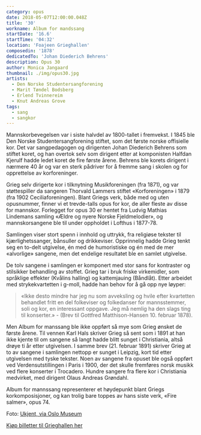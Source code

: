 ```yaml
---
category: opus
date: 2018-05-07T12:00:00.048Z
title: '30'
workname: Album for mandssang
startDate: '16.6'
startTime: '04:32'
location: 'Foajeen Grieghallen'
composedin: '1878'
dedicatedTo: 'Johan Diederich Behrens'
description: Opus 30
author: Monica Jangaard
thumbnail: ./img/opus30.jpg
artists:
  - Den Norske Studentersangforening
  - Marit Tøndel Bodsberg
  - Erlend Tvinnereim
  - Knut Andreas Grove
tags:
  - sang
  - sangkor
---
```

Mannskorbevegelsen var i siste halvdel av 1800-tallet i fremvekst. I 1845 ble Den Norske Studentersangforening stiftet, som det første norske offisielle kor. Det var sangpedagogen og dirigenten Johan Diederich Behrens som stiftet koret, og han overtok selv som dirigent etter at komponisten Halfdan Kjerulf hadde ledet koret de fire første årene. Behrens ble korets dirigent i nærmere 40 år og var en sterk pådriver for å fremme sang i skolen og for opprettelse av korforeninger.

Grieg selv dirigerte kor i tilknytning Musikforeningen (fra 1871), og var støttespiller da
sangeren Thorvald Lammers stiftet «Korforeningen» i 1879 (fra 1902 Ceciliaforeningen). Blant Griegs verk, både med og uten opusnummer, finner vi et trevde-talls opus for kor, de aller fleste av disse for mannskor. Forlegget for opus 30 er hentet fra Ludvig Mathias Lindemans samling «Ældre og nyere Norske Fjeldmelodier», og mannskorsangene ble til under oppholdet i Lofthus i 1877-78.

Samlingen viser stort spenn i innhold og uttrykk, fra religiøse tekster til kjærlighetssanger, bånsuller og drikkeviser. Opprinnelig hadde Grieg tenkt seg en to-delt utgivelse, én med de humoristiske og én med de mer «alvorlige» sangene, men det endelige resultatet ble en samlet utgivelse.

De tolv sangene i samlingen er komponert med stor sans for kontraster og stilsikker behandling av stoffet. Grieg tar i bruk friske virkemidler, som språklige effekter (Kvålins halling) og kattemjauing (Båndlåt). Etter arbeidet med strykekvartetten i g-moll, hadde han behov for å gå opp nye løyper:

> «Ikke desto mindre har jeg nu som avveksling og hvile efter kvartetten behandlet fritt en del folkeviser og folkedanser for mannsstemmer, soli og kor, en interessant oppgave. Jeg må nemlig ha den slags ting til konserter.» - (Brev til Gottfred Matthison-Hansen 10. februar 1878).

Men Album for manssang ble ikke oppført så mye som Grieg ønsket de første årene. Til vennen Karl Hals skriver Grieg så sent som i 1891 at han ikke kjente til om sangene så langt hadde blitt sunget i Christiania, altså drøye ti år etter utgivelsen. I samme brev (21. februar 1891) skriver Grieg at to av sangene i samlingen nettopp er sunget i Leipzig, kort tid etter utgivelsen med tyske tekster. Noen av sangene fra opuset ble også oppført ved Verdensutstillingen i Paris i 1900, der det skulle fremføres norsk musikk ved flere konserter i Trocadero. Hundre sangere fra flere kor i Christiania medvirket, med dirigent Olaus Andreas Grøndahl.

Album for mannssang representerer et høydepunkt blant Griegs korkomposisjoner, og kan trolig bare toppes av hans siste verk, «Fire salmer», opus 74.

Foto: <a href="https://commons.wikimedia.org/wiki/File:Johan_Didrik_Behrens.jpg">Ukjent, via Oslo Museum</a>

<div class="button postButton"><a href="http://harmonien.no/konserter-og-billetter/2018/06/grieg-minutt-for-minutt/" target="_blank">Kjøp billetter til Grieghallen her</a></div>
